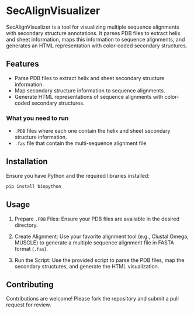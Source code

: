  # SecAlignVisualizer

SecAlignVisualizer is a tool for visualizing multiple sequence alignments with secondary structure annotations. It parses PDB files to extract helix and sheet information, maps this information to sequence alignments, and generates an HTML representation with color-coded secondary structures.

## Features

- Parse PDB files to extract helix and sheet secondary structure information.
- Map secondary structure information to sequence alignments.
- Generate HTML representations of sequence alignments with color-coded secondary structures.

### What you need to run
- `.PDB` files where each one contain the helix and sheet secondary structure information.
- `.fas` file that contain the multi-sequence alignment file

## Installation

Ensure you have Python and the required libraries installed:

```bash
pip install biopython
```

## Usage
1. Prepare `.PDB` Files: Ensure your PDB files are available in the desired directory.

2. Create Alignment: Use your favorite alignment tool (e.g., Clustal Omega, MUSCLE) to generate a multiple sequence alignment file in FASTA format (`.fas`).

3. Run the Script: Use the provided script to parse the PDB files, map the secondary structures, and generate the HTML visualization.

## Contributing
Contributions are welcome! Please fork the repository and submit a pull request for review.
